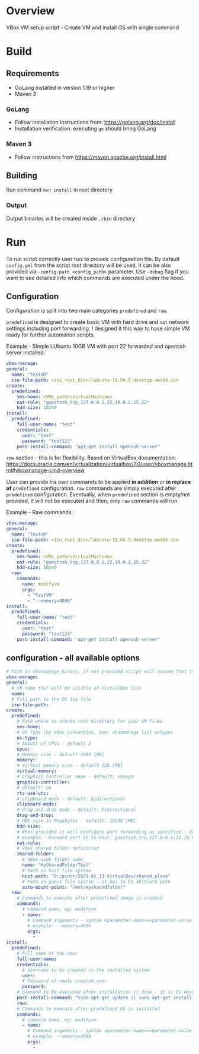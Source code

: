 # Overview

VBox VM setup script - Create VM and install OS with single command

# Build 
## Requirements

* GoLang installed in version 1.19 or higher
* Maven 3

### GoLang

* Follow installation instructions from: https://golang.org/doc/install
* Installation verification: executing `go` should bring GoLang

### Maven 3
* Follow instructions from https://maven.apache.org/install.html

## Building

Run command `mvn install` in root directory

### Output

Output binaries will be created inside `./bin` directory

# Run

To run script correctly user has to provide configuration file. By default `config.yml` from the script root directory will be used. It can be also provided via `-config-path <config_path>` parameter.
Use `-debug` flag if you want to see detailed info which commands are executed under the hood.

## Configuration

Configuration is split into two main categories `predefined` and `raw`. 

`predefined` is designed to create basic VM with hard drive and `nat` network settings including port forwarding. I designed it this way to have simple VM ready for further automation scripts.

Example - Simple LUbuntu 10GB VM with port 22 forwarded and openssh server installed:

```yaml
vbox-manage:
general:
  name: "TestVM"
  iso-file-path: <iso_root_dir>/lubuntu-18.04.5-desktop-amd64.iso
create:
  predefined:
    vms-home: <VMs_path>\VirtualMachines
    nat-rule: "guestssh,tcp,127.0.0.1,22,10.0.2.15,22"
    hdd-size: 10240
install:
  predefined:
    full-user-name: "test"
    credentials:
      user: "test"
      password: "test123"
    post-install-command: "apt-get install openssh-server"
```

`raw` section - this is for flexibility. Based on VirtualBox documentation: https://docs.oracle.com/en/virtualization/virtualbox/7.0/user/vboxmanage.html#vboxmanage-cmd-overview

User can provide his own commands to be applied **in addition** or **in replace of** `predefined` configuration. `raw` commands are simply executed after `predefined` configuration. Eventually, when `predefined` section is empty/not provided, it will not be executed and then, only `raw` commands will run.

Example - Raw commands:

```yaml
vbox-manage:
general:
  name: "TestVM"
  iso-file-path: <iso_root_dir>/lubuntu-18.04.5-desktop-amd64.iso
create:
  predefined:
    vms-home: <VMs_path>\VirtualMachines
    nat-rule: "guestssh,tcp,127.0.0.1,22,10.0.2.15,22"
    hdd-size: 10240
  raw:
    commands:
      name: modifyvm
      args: 
        - "TestVM"
        - "--memory=4096"
install:
  predefined:
    full-user-name: "test"
    credentials:
      user: "test"
      password: "test123"
    post-install-command: "apt-get install openssh-server"
```

## configuration - all available options
```yaml
# Path to vboxmanage binary, if not provided script will assume that it is available in PATH env variable
vbox-manage:
general:
  # VM name that will be visible on VirtualBox list
  name: 
  # Full path to the OS Iso file
  iso-file-path: 
create:
  predefined:
    # Path where to create root directory for your VM files
    vms-home:
    # OS Type (by VBox convention, See: vboxmanage list ostypes
    os-type:
    # Amount of CPUs - default 2
    cpus:
    # Memory size - default 2048 [MB]
    memory:
    # Virtual memory size - default 128 [MB]
    virtual-memory: 
    # Graphics controller name - default: vmsvga
    graphics-controller:
    # default: on
    rtc-use-utc:
    # clipboard mode - default: bidirectional
    clipboard-mode:
    # drag and drop mode - default: bidirectional
    drag-and-drop:
    # HDD size in Megabytes - default: 10240 [MB]
    hdd-size:
    # When provided it will configure port forwarding as specified - default: emty
    # example - Forward port 22 to Host: guestssh,tcp,127.0.0.1,22,10.0.2.15,22
    nat-rule:
    # VBox shared folder definition
    shared-folder:
      # VBox wide folder name
      name: "MySharedFolderTest"
      # Path on host file system
      host-path: "D:/piotr/2021-02_13-VirtualBox/shared_place"
      # Path on guest file system - it has to be absolute path
      auto-mount-point: "/mnt/mysharedfolder"
  raw:
    # Commands to execute after predefined image is created
    commands:
      # command name, eg: modifyvm
      - name: 
        # Command arguments - syntax <parameter-name>=<parameter-value
        # example: --memory=4096
        args: 
          - 
install:
  predefined:
    # Full name of the user
    full-user-name: 
    credentials:
      # Username to be created in the installed system
      user: 
      # Password of newly created user
      password: 
    # Command to be executed after installation is done - it is OS dependent value
    post-install-command: "sudo apt-get update || sudo apt-get install openssh-server"
    raw:
    # Commands to execute after predefined OS is installed
    commands:
      # command name, eg: modifyvm
      - name:
        # Command arguments - syntax <parameter-name>=<parameter-value
        # example: --memory=4096
        args:
          - 
```
